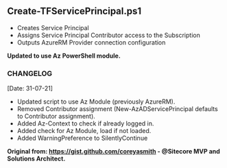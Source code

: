 ## Create-TFServicePrincipal.ps1

- Creates Service Principal
- Assigns Service Principal Contributor access to the Subscription
- Outputs AzureRM Provider connection configuration

**Updated to use Az PowerShell module.**

### CHANGELOG ###
[Date: 31-07-21] 
- Updated script to use Az Module (previously AzureRM).
- Removed Contributor assignment (New-AzADServicePrincipal defaults to Contributor assignment).
- Added Az-Context to check if already logged in.
- Added check for Az Module, load if not loaded.
- Added WarningPreference to SilentlyContinue

**Original from: https://gist.github.com/coreyasmith - @Sitecore MVP and Solutions Architect.**
